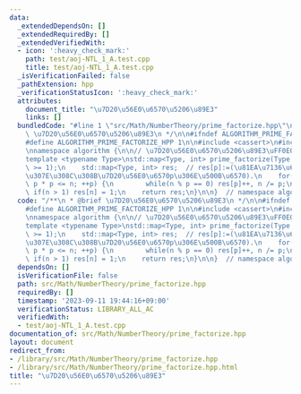 ```yaml
---
data:
  _extendedDependsOn: []
  _extendedRequiredBy: []
  _extendedVerifiedWith:
  - icon: ':heavy_check_mark:'
    path: test/aoj-NTL_1_A.test.cpp
    title: test/aoj-NTL_1_A.test.cpp
  _isVerificationFailed: false
  _pathExtension: hpp
  _verificationStatusIcon: ':heavy_check_mark:'
  attributes:
    document_title: "\u7D20\u56E0\u6570\u5206\u89E3"
    links: []
  bundledCode: "#line 1 \"src/Math/NumberTheory/prime_factorize.hpp\"\n/**\n * @brief\
    \ \u7D20\u56E0\u6570\u5206\u89E3\n */\n\n#ifndef ALGORITHM_PRIME_FACTORIZE_HPP\n\
    #define ALGORITHM_PRIME_FACTORIZE_HPP 1\n\n#include <cassert>\n#include <map>\n\
    \nnamespace algorithm {\n\n// \u7D20\u56E0\u6570\u5206\u89E3\uFF0EO(\u221AN).\n\
    template <typename Type>\nstd::map<Type, int> prime_factorize(Type n) {\n    assert(n\
    \ >= 1);\n    std::map<Type, int> res;  // res[p]:=(\u81EA\u7136\u6570n\u306B\u542B\
    \u307E\u308C\u308B\u7D20\u56E0\u6570p\u306E\u500B\u6570).\n    for(Type p = 2;\
    \ p * p <= n; ++p) {\n        while(n % p == 0) res[p]++, n /= p;\n    }\n   \
    \ if(n > 1) res[n] = 1;\n    return res;\n}\n\n}  // namespace algorithm\n\n#endif\n"
  code: "/**\n * @brief \u7D20\u56E0\u6570\u5206\u89E3\n */\n\n#ifndef ALGORITHM_PRIME_FACTORIZE_HPP\n\
    #define ALGORITHM_PRIME_FACTORIZE_HPP 1\n\n#include <cassert>\n#include <map>\n\
    \nnamespace algorithm {\n\n// \u7D20\u56E0\u6570\u5206\u89E3\uFF0EO(\u221AN).\n\
    template <typename Type>\nstd::map<Type, int> prime_factorize(Type n) {\n    assert(n\
    \ >= 1);\n    std::map<Type, int> res;  // res[p]:=(\u81EA\u7136\u6570n\u306B\u542B\
    \u307E\u308C\u308B\u7D20\u56E0\u6570p\u306E\u500B\u6570).\n    for(Type p = 2;\
    \ p * p <= n; ++p) {\n        while(n % p == 0) res[p]++, n /= p;\n    }\n   \
    \ if(n > 1) res[n] = 1;\n    return res;\n}\n\n}  // namespace algorithm\n\n#endif\n"
  dependsOn: []
  isVerificationFile: false
  path: src/Math/NumberTheory/prime_factorize.hpp
  requiredBy: []
  timestamp: '2023-09-11 19:44:16+09:00'
  verificationStatus: LIBRARY_ALL_AC
  verifiedWith:
  - test/aoj-NTL_1_A.test.cpp
documentation_of: src/Math/NumberTheory/prime_factorize.hpp
layout: document
redirect_from:
- /library/src/Math/NumberTheory/prime_factorize.hpp
- /library/src/Math/NumberTheory/prime_factorize.hpp.html
title: "\u7D20\u56E0\u6570\u5206\u89E3"
---
```

